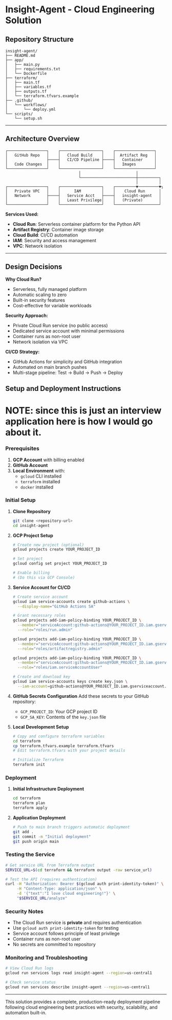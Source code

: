 # Insight-Agent - Cloud Engineering Solution

## Repository Structure
```
insight-agent/
├── README.md
├── app/
│   ├── main.py
│   ├── requirements.txt
│   └── Dockerfile
├── terraform/
│   ├── main.tf
│   ├── variables.tf
│   ├── outputs.tf
│   └── terraform.tfvars.example
├── .github/
│   └── workflows/
│       └── deploy.yml
└── scripts/
    └── setup.sh
```

---

## Architecture Overview

```
┌─────────────────┐    ┌──────────────────┐    ┌─────────────────┐
│   GitHub Repo   │    │   Cloud Build    │    │  Artifact Reg   │
│                 ├────┤   CI/CD Pipeline ├────┤   Container     │
│   Code Changes  │    │                  │    │   Images        │
└─────────────────┘    └──────────────────┘    └─────────────────┘
                                │                        │
                                └────────────────────────┼─────────┐
                                                         │         │
┌─────────────────┐    ┌──────────────────┐    ┌─────────▼─────────▼┐
│   Private VPC   │    │      IAM         │    │    Cloud Run      │
│   Network       ├────┤   Service Acct   ├────┤   insight-agent   │
│                 │    │   Least Privilege│    │   (Private)       │
└─────────────────┘    └──────────────────┘    └───────────────────┘
```

**Services Used:**
- **Cloud Run**: Serverless container platform for the Python API
- **Artifact Registry**: Container image storage
- **Cloud Build**: CI/CD automation
- **IAM**: Security and access management
- **VPC**: Network isolation

---

## Design Decisions

**Why Cloud Run?**
- Serverless, fully managed platform
- Automatic scaling to zero
- Built-in security features
- Cost-effective for variable workloads

**Security Approach:**
- Private Cloud Run service (no public access)
- Dedicated service account with minimal permissions
- Container runs as non-root user
- Network isolation via VPC

**CI/CD Strategy:**
- GitHub Actions for simplicity and GitHub integration
- Automated on main branch pushes
- Multi-stage pipeline: Test → Build → Push → Deploy


## Setup and Deployment Instructions

# NOTE: since this is just an interview application here is how I would go about it.


### Prerequisites
1. **GCP Account** with billing enabled
2. **GitHub Account** 
3. **Local Environment** with:
   - `gcloud` CLI installed
   - `terraform` installed
   - `docker` installed

### Initial Setup

1. **Clone Repository**
   ```bash
   git clone <repository-url>
   cd insight-agent
   ```

2. **GCP Project Setup**
   ```bash
   # Create new project (optional)
   gcloud projects create YOUR_PROJECT_ID
   
   # Set project
   gcloud config set project YOUR_PROJECT_ID
   
   # Enable billing
   # (Do this via GCP Console)
   ```

3. **Service Account for CI/CD**
   ```bash
   # Create service account
   gcloud iam service-accounts create github-actions \
     --display-name="GitHub Actions SA"
   
   # Grant necessary roles
   gcloud projects add-iam-policy-binding YOUR_PROJECT_ID \
     --member="serviceAccount:github-actions@YOUR_PROJECT_ID.iam.gserviceaccount.com" \
     --role="roles/run.admin"
   
   gcloud projects add-iam-policy-binding YOUR_PROJECT_ID \
     --member="serviceAccount:github-actions@YOUR_PROJECT_ID.iam.gserviceaccount.com" \
     --role="roles/artifactregistry.admin"
   
   gcloud projects add-iam-policy-binding YOUR_PROJECT_ID \
     --member="serviceAccount:github-actions@YOUR_PROJECT_ID.iam.gserviceaccount.com" \
     --role="roles/iam.serviceAccountUser"
   
   # Create and download key
   gcloud iam service-accounts keys create key.json \
     --iam-account=github-actions@YOUR_PROJECT_ID.iam.gserviceaccount.com
   ```

4. **GitHub Secrets Configuration**
   Add these secrets to your GitHub repository:
   - `GCP_PROJECT_ID`: Your GCP project ID
   - `GCP_SA_KEY`: Contents of the `key.json` file

5. **Local Development Setup**
   ```bash
   # Copy and configure terraform variables
   cd terraform
   cp terraform.tfvars.example terraform.tfvars
   # Edit terraform.tfvars with your project details
   
   # Initialize Terraform
   terraform init
   ```

### Deployment

1. **Initial Infrastructure Deployment**
   ```bash
   cd terraform
   terraform plan
   terraform apply
   ```

2. **Application Deployment**
   ```bash
   # Push to main branch triggers automatic deployment
   git add .
   git commit -m "Initial deployment"
   git push origin main
   ```

### Testing the Service

```bash
# Get service URL from Terraform output
SERVICE_URL=$(cd terraform && terraform output -raw service_url)

# Test the API (requires authentication)
curl -H "Authorization: Bearer $(gcloud auth print-identity-token)" \
     -H "Content-Type: application/json" \
     -d '{"text":"I love cloud engineering!"}' \
     "$SERVICE_URL/analyze"
```

### Security Notes

- The Cloud Run service is **private** and requires authentication
- Use `gcloud auth print-identity-token` for testing
- Service account follows principle of least privilege
- Container runs as non-root user
- No secrets are committed to repository

### Monitoring and Troubleshooting

```bash
# View Cloud Run logs
gcloud run services logs read insight-agent --region=us-central1

# Check service status
gcloud run services describe insight-agent --region=us-central1
```

---

This solution provides a complete, production-ready deployment pipeline following cloud engineering best practices with security, scalability, and automation built-in.